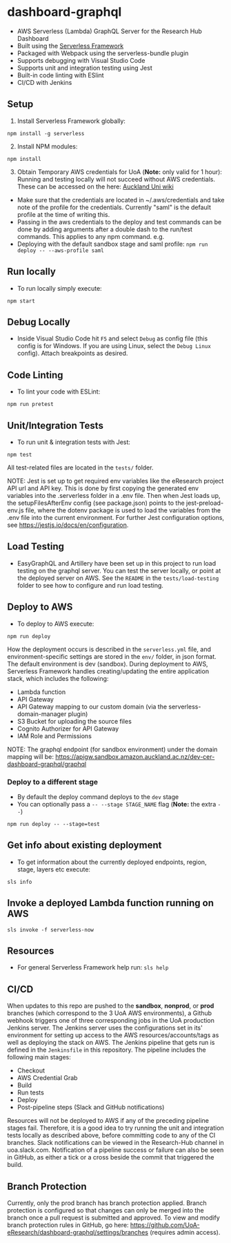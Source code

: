 # dashboard-graphql
* AWS Serverless (Lambda) GraphQL Server for the Research Hub Dashboard
* Built using the [Serverless Framework](https://serverless.com/)
* Packaged with Webpack using the serverless-bundle plugin
* Supports debugging with Visual Studio Code
* Supports unit and integration testing using Jest
* Built-in code linting with ESlint
* CI/CD with Jenkins

## Setup

1. Install Serverless Framework globally:
```
npm install -g serverless
```

2. Install NPM modules:
```
npm install
```

3. Obtain Temporary AWS credentials for UoA (**Note:** only valid for 1 hour):
Running and testing locally will not succeed without AWS credentials. These can be accessed on the here: [Auckland Uni wiki](https://wiki.auckland.ac.nz/pages/viewpage.action?spaceKey=UC&title=AWS+Temporary+Credentials+for+CLI)
* Make sure that the credentials are located in ~/.aws/credentials and take note of the profile for the credentials. Currently "saml" is the default profile at the time of writing this.
* Passing in the aws credentials to the deploy and test commands can be done by adding arguments after a double dash to the run/test commands. This applies to any npm command.
e.g.
* Deploying with the default sandbox stage and saml profile:
`npm run deploy -- --aws-profile saml`

## Run locally
* To run locally simply execute:
```
npm start
```

## Debug Locally
* Inside Visual Studio Code hit `F5` and select `Debug` as config file (this config is for Windows. If you are using Linux, select the `Debug Linux` config). Attach breakpoints as desired.

## Code Linting
* To lint your code with ESLint:
```
npm run pretest
```

## Unit/Integration Tests
* To run unit & integration tests with Jest:
```
npm test
```

All test-related files are located in the `tests/` folder. 

NOTE: Jest is set up to get required env variables like the eResearch project API url and API key. This is done by first copying the generated env variables into the .serverless folder in a .env file. Then when Jest loads up, the setupFilesAfterEnv config (see package.json) points to the jest-preload-env.js file, where the dotenv package is used to load the variables from the .env file into the current environment. For further Jest configuration options, see https://jestjs.io/docs/en/configuration.

## Load Testing
* EasyGraphQL and Artillery have been set up in this project to run load testing on the graphql server. You can test the server locally, or point at the deployed server on AWS. See the `README` in the `tests/load-testing` folder to see how to configure and run load testing.

## Deploy to AWS
* To deploy to AWS execute:
```
npm run deploy
```
How the deployment occurs is described in the `serverless.yml` file, and environment-specific settings are stored in the `env/` folder, in json format. The default environment is dev (sandbox).
During deployment to AWS, Serverless Framework handles creating/updating the entire application stack, which includes the following:
* Lambda function
* API Gateway
* API Gateway mapping to our custom domain (via the serverless-domain-manager plugin)
* S3 Bucket for uploading the source files
* Cognito Authorizer for API Gateway
* IAM Role and Permissions

NOTE: The graphql endpoint (for sandbox environment) under the domain mapping will be:
https://apigw.sandbox.amazon.auckland.ac.nz/dev-cer-dashboard-graphql/graphql

### Deploy to a different stage
* By default the deploy command deploys to the `dev` stage
* You can optionally pass a `-- --stage STAGE_NAME` flag (**Note:** the extra `--`)
```
npm run deploy -- --stage=test
```

## Get info about existing deployment
* To get information about the currently deployed endpoints, region, stage, layers etc execute:
```
sls info
```

## Invoke a deployed Lambda function running on AWS
```
sls invoke -f serverless-now
```

## Resources
* For general Serverless Framework help run: `sls help`

## CI/CD
When updates to this repo are pushed to the **sandbox**, **nonprod**, or **prod** branches (which correspond to the 3 UoA AWS environments), a Github webhook triggers one of three corresponding jobs in the UoA production Jenkins server.
The Jenkins server uses the configurations set in its' environment for setting up access to the AWS resources/accounts/tags as well as deploying the stack on AWS. 
The Jenkins pipeline that gets run is defined in the `Jenkinsfile` in this repository. The pipeline includes the following main stages:
* Checkout
* AWS Credential Grab
* Build
* Run tests
* Deploy
* Post-pipeline steps (Slack and GitHub notifications)

Resources will not be deployed to AWS if any of the preceding pipeline stages fail. Therefore, it is a good idea to try running the unit and integration tests locally as described above, before committing code to any of the CI branches.
Slack notifications can be viewed in the Research-Hub channel in uoa.slack.com.
Notification of a pipeline success or failure can also be seen in GitHub, as either a tick or a cross beside the commit that triggered the build.

## Branch Protection
Currently, only the prod branch has branch protection applied. Branch protection is configured so that changes can only be merged into the branch once a pull request is submitted and approved. To view and modify branch protection rules in GitHub, go here: https://github.com/UoA-eResearch/dashboard-graphql/settings/branches (requires admin access).
